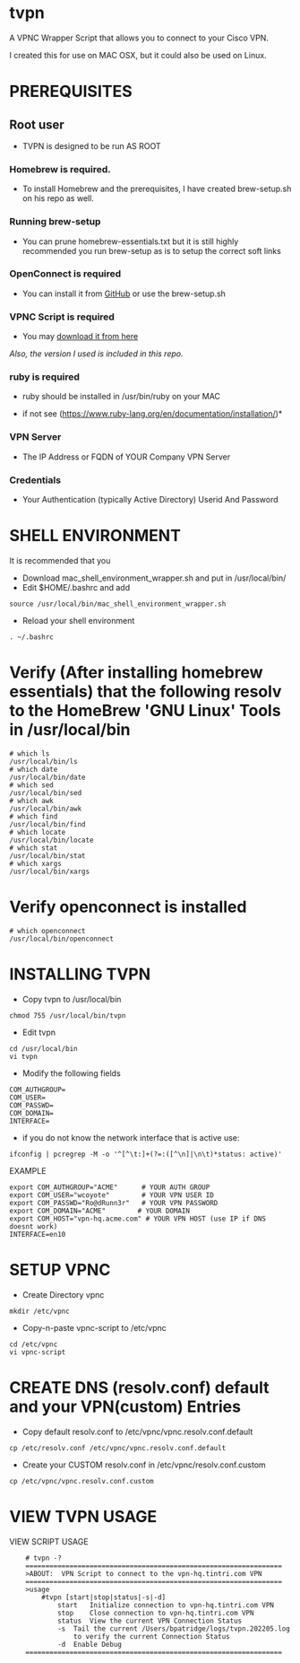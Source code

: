 # tvpn
A VPNC Wrapper Script that allows you to connect to your Cisco VPN.

I created this for use on MAC OSX, but it could also be used on Linux.

#  PREREQUISITES

## Root user 
- TVPN is designed to be run AS ROOT

### Homebrew is required.
- To install Homebrew and the prerequisites, I have created brew-setup.sh on his repo as well.

### Running brew-setup
- You can prune homebrew-essentials.txt but it is still highly recommended you run brew-setup as is to setup the correct soft links

### OpenConnect is required
- You can install it from [GitHub](https://formulae.brew.sh/formula/openconnect) or use the brew-setup.sh

### VPNC Script is required  
- You may [download it from here](https://gitlab.com/openconnect/vpnc-scripts/raw/master/vpnc-script)

*Also, the version I used is included in this repo.*

### ruby is required
- ruby should be installed in /usr/bin/ruby on your MAC
* if not see (https://www.ruby-lang.org/en/documentation/installation/)*

### VPN Server
- The IP Address or FQDN of YOUR Company VPN Server

### Credentials
- Your Authentication (typically Active Directory) Userid And Password

#  SHELL ENVIRONMENT

It is recommended that you 
- Download mac_shell_environment_wrapper.sh and put in /usr/local/bin/
- Edit $HOME/.bashrc and add
```
source /usr/local/bin/mac_shell_environment_wrapper.sh
```

- Reload your shell environment 
```
. ~/.bashrc
```

# Verify (After installing homebrew essentials) that the following resolv to the HomeBrew 'GNU Linux' Tools in /usr/local/bin
```
# which ls
/usr/local/bin/ls
# which date
/usr/local/bin/date
# which sed
/usr/local/bin/sed
# which awk
/usr/local/bin/awk
# which find
/usr/local/bin/find
# which locate
/usr/local/bin/locate
# which stat
/usr/local/bin/stat
# which xargs
/usr/local/bin/xargs
```


# Verify openconnect is installed
```
# which openconnect
/usr/local/bin/openconnect
```


# INSTALLING TVPN

- Copy tvpn to /usr/local/bin

```
chmod 755 /usr/local/bin/tvpn
```

- Edit tvpn
```
cd /usr/local/bin
vi tvpn
```

- Modify the following fields
```
COM_AUTHGROUP=
COM_USER=
COM_PASSWD=
COM_DOMAIN=
INTERFACE=
```
* if you do not know the network interface that is active use:
```
ifconfig | pcregrep -M -o '^[^\t:]+(?=:([^\n]|\n\t)*status: active)'
```


[^note]:
EXAMPLE
```
export COM_AUTHGROUP="ACME"      # YOUR AUTH GROUP
export COM_USER="wcoyote"        # YOUR VPN USER ID
export COM_PASSWD="Ro@dRunn3r"   # YOUR VPN PASSWORD
export COM_DOMAIN="ACME"        # YOUR DOMAIN
export COM_HOST="vpn-hq.acme.com" # YOUR VPN HOST (use IP if DNS doesnt work)
INTERFACE=en10
```

# SETUP VPNC

- Create Directory vpnc
```
mkdir /etc/vpnc
```

- Copy-n-paste vpnc-script to /etc/vpnc
```
cd /etc/vpnc
vi vpnc-script
```

# CREATE DNS (resolv.conf) default and your VPN(custom) Entries

- Copy default resolv.conf to /etc/vpnc/vpnc.resolv.conf.default
```
cp /etc/resolv.conf /etc/vpnc/vpnc.resolv.conf.default
```

- Create your CUSTOM resolv.conf in /etc/vpnc/resolv.conf.custom
```
cp /etc/vpnc/vpnc.resolv.conf.custom
```



# VIEW TVPN USAGE


VIEW SCRIPT USAGE
```
	# tvpn -?
	================================================================
	>ABOUT:  VPN Script to connect to the vpn-hq.tintri.com VPN
	================================================================
	>usage
		#tvpn [start|stop|status|-s|-d]
			start 	Initialize connection to vpn-hq.tintri.com VPN
			stop	Close connection to vpn-hq.tintri.com VPN
			status	View the current VPN Connection Status
			-s	Tail the current /Users/bpatridge/logs/tvpn.202205.log
				to verify the current Connection Status
			-d	Enable Debug
	================================================================
```
